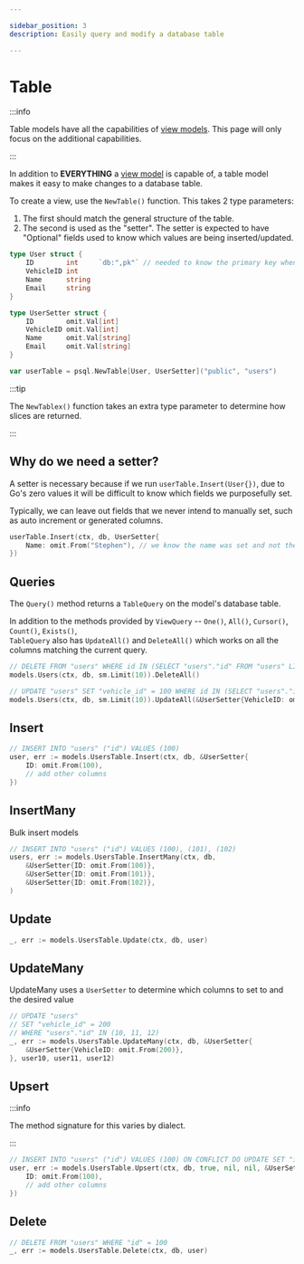 ```yaml
---

sidebar_position: 3
description: Easily query and modify a database table

---
```


# Table

:::info

Table models have all the capabilities of [view models](./view). This page will only focus on the additional capabilities.

:::

In addition to **EVERYTHING** a [view model](./view) is capable of, a table model makes it easy to make changes to a database table.

To create a view, use the `NewTable()` function. This takes 2 type parameters:

1. The first should match the general structure of the table.
2. The second is used as the "setter". The setter is expected to have "Optional" fields used to know which values are being inserted/updated.

```go
type User struct {
    ID        int     `db:",pk"` // needed to know the primary key when updating
    VehicleID int
    Name      string
    Email     string
}

type UserSetter struct {
    ID        omit.Val[int]
    VehicleID omit.Val[int]
    Name      omit.Val[string]
    Email     omit.Val[string]
}

var userTable = psql.NewTable[User, UserSetter]("public", "users")
```

:::tip

The `NewTablex()` function takes an extra type parameter to determine how slices are returned.

:::

## Why do we need a setter?

A setter is necessary because if we run `userTable.Insert(User{})`, due to Go's zero values it will be difficult to know which fields we purposefully set.

Typically, we can leave out fields that we never intend to manually set, such as auto increment or generated columns.

```go
userTable.Insert(ctx, db, UserSetter{
    Name: omit.From("Stephen"), // we know the name was set and not the email
}) 
```

## Queries

The `Query()` method returns a `TableQuery` on the model's database table.

In addition to the methods provided by `ViewQuery` -- `One()`, `All()`, `Cursor()`, `Count()`, `Exists()`,  
`TableQuery` also has `UpdateAll()` and `DeleteAll()` which works on all the columns matching the current query.

```go
// DELETE FROM "users" WHERE id IN (SELECT "users"."id" FROM "users" LIMIT 10)
models.Users(ctx, db, sm.Limit(10)).DeleteAll()

// UPDATE "users" SET "vehicle_id" = 100 WHERE id IN (SELECT "users"."id" FROM "users" LIMIT 10)
models.Users(ctx, db, sm.Limit(10)).UpdateAll(&UserSetter{VehicleID: omit.From(100)})
```

## Insert

```go
// INSERT INTO "users" ("id") VALUES (100)
user, err := models.UsersTable.Insert(ctx, db, &UserSetter{
    ID: omit.From(100),
    // add other columns
})
```

## InsertMany

Bulk insert models

```go
// INSERT INTO "users" ("id") VALUES (100), (101), (102)
users, err := models.UsersTable.InsertMany(ctx, db,
    &UserSetter{ID: omit.From(100)},
    &UserSetter{ID: omit.From(101)},
    &UserSetter{ID: omit.From(102)},
)
```

## Update

```go
_, err := models.UsersTable.Update(ctx, db, user)
```

## UpdateMany

UpdateMany uses a `UserSetter` to determine which columns to set to and the desired value

```go
// UPDATE "users"
// SET "vehicle_id" = 200
// WHERE "users"."id" IN (10, 11, 12)
_, err := models.UsersTable.UpdateMany(ctx, db, &UserSetter{
    &UserSetter{VehicleID: omit.From(200)},
}, user10, user11, user12)
```

## Upsert

:::info

The method signature for this varies by dialect.

:::

```go
// INSERT INTO "users" ("id") VALUES (100) ON CONFLICT DO UPDATE SET "id" = EXCLUDED."id"
user, err := models.UsersTable.Upsert(ctx, db, true, nil, nil, &UserSetter{
    ID: omit.From(100),
    // add other columns
})
```

## Delete

```go
// DELETE FROM "users" WHERE "id" = 100
_, err := models.UsersTable.Delete(ctx, db, user)
```
